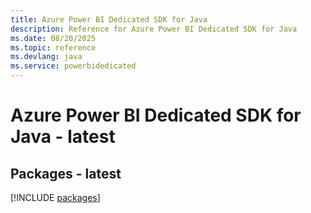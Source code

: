 ```yaml
---
title: Azure Power BI Dedicated SDK for Java
description: Reference for Azure Power BI Dedicated SDK for Java
ms.date: 08/20/2025
ms.topic: reference
ms.devlang: java
ms.service: powerbidedicated
---
```

# Azure Power BI Dedicated SDK for Java - latest
## Packages - latest
[!INCLUDE [packages](power-bi-dedicated-index.md)]